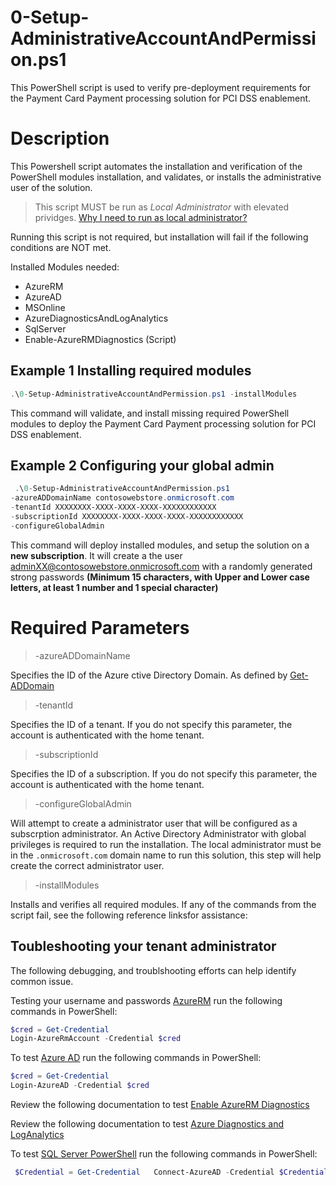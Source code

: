 # 0-Setup-AdministrativeAccountAndPermission.ps1



This PowerShell script is used to verify pre-deployment requirements for the Payment Card Payment processing solution for PCI DSS enablement.
 


# Description 
 This Powershell script automates the installation and verification of the PowerShell modules installation, and validates, or installs the administrative user of the solution. 
 > This script MUST be run as *Local Administrator* with elevated prividges. [Why I need to run as local administrator?](https://social.technet.microsoft.com/Forums/scriptcenter/en-US/41a4ba3d-93fd-485b-be22-c877afff1bd8/how-to-run-a-powershell-script-in-admin-account?forum=ITCG )  

 Running this script is not required, but installation will fail if the following conditions are NOT met. 

 Installed Modules needed:
 
 - AzureRM
 - AzureAD
 - MSOnline
 - AzureDiagnosticsAndLogAnalytics
 - SqlServer
 - Enable-AzureRMDiagnostics (Script)


## Example 1 Installing required modules

```powershell
.\0-Setup-AdministrativeAccountAndPermission.ps1 -installModules
```
This command will validate, and install missing required PowerShell modules to deploy the Payment Card Payment processing solution for PCI DSS enablement.

## Example 2 Configuring your global admin

```powershell
 .\0-Setup-AdministrativeAccountAndPermission.ps1 
-azureADDomainName contosowebstore.onmicrosoft.com
-tenantId XXXXXXXX-XXXX-XXXX-XXXX-XXXXXXXXXXXX
-subscriptionId XXXXXXXX-XXXX-XXXX-XXXX-XXXXXXXXXXXX
-configureGlobalAdmin 

 ```

 This command will deploy installed modules, and setup the solution  on a **new subscription**. It will create a the user adminXX@contosowebstore.onmicrosoft.com with a randomly generated strong passwords **(Minimum 15 characters, with Upper and Lower case
letters, at least 1 number and 1 special character)** 

 
# Required Parameters

> -azureADDomainName <String>

Specifies the ID of the Azure ctive Directory Domain. As defined by [Get-ADDomain](https://technet.microsoft.com/en-us/library/ee617224.aspx)

> -tenantId <String>

Specifies the ID of a tenant. If you do not specify this parameter, the account is authenticated with the home tenant.


> -subscriptionId <String>

Specifies the ID of a subscription. If you do not specify this parameter, the account is authenticated with the home tenant.

> -configureGlobalAdmin

Will attempt to create a administrator user that will be configured as a subscrption administrator. 
An Active Directory Administrator with global privileges is required to run the
installation. The local administrator must be in the `.onmicrosoft.com` domain
name to run this solution, this step will help create the correct administrator
user.

> -installModules

Installs and verifies all required modules.
If any of the commands from the script fail, see the following reference linksfor assistance:

## Toubleshooting your tenant administrator

The following debugging, and troublshooting efforts can help identify common issue.

Testing your username and passwords [AzureRM](https://docs.microsoft.com/en-us/powershell/azureps-cmdlets-docs/) run the following commands in PowerShell:
```powershell
$cred = Get-Credential  
Login-AzureRmAccount -Credential $cred
```

To test [Azure AD](https://technet.microsoft.com/en-us/library/dn975125.aspx) run the following commands in PowerShell:  
```powershell
$cred = Get-Credential  
Login-AzureAD -Credential $cred
```

 Review the following documentation to test [Enable AzureRM Diagnostics](https://www.powershellgallery.com/packages/Enable-AzureRMDiagnostics/1.3/DisplayScript)                      

 Review the following documentation to test [Azure Diagnostics and LogAnalytics](https://www.powershellgallery.com/packages/AzureDiagnosticsAndLogAnalytics/0.1)                    

 To test [SQL Server PowerShell](https://msdn.microsoft.com/en-us/library/hh231683.aspx?f=255&MSPPError=-2147217396#Installing#SQL#Server#PowerShell#Support) run the following commands in PowerShell:
```powershell
 $Credential = Get-Credential   Connect-AzureAD -Credential $Credential   Get-Module -ListAvailable -Name Sqlps;
```



